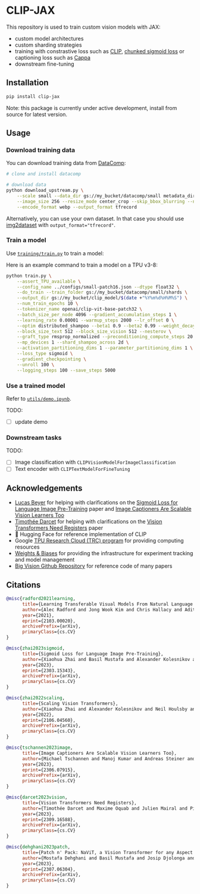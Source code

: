 # CLIP-JAX

This repository is used to train custom vision models with JAX:

- custom model architectures
- custom sharding strategies
- training with constrastive loss such as [CLIP](https://arxiv.org/abs/2103.00020), [chunked sigmoid loss](https://arxiv.org/abs/2303.15343) or captioning loss such as [Cappa](https://arxiv.org/abs/2306.07915)
- downstream fine-tuning

## Installation

```bash
pip install clip-jax
```

Note: this package is currently under active development, install from source for latest version.

## Usage

### Download training data

You can download training data from [DataComp](https://github.com/mlfoundations/datacomp):

```bash
# clone and install datacomp

# download data
python download_upstream.py \
    --scale small --data_dir gs://my_bucket/datacomp/small metadata_dir metadata \
    --image_size 256 --resize_mode center_crop --skip_bbox_blurring --no_resize_only_if_bigger \
    --encode_format webp --output_format tfrecord
```

Alternatively, you can use your own dataset. In that case you should use [img2dataset](https://github.com/rom1504/img2dataset) with `output_format="tfrecord"`.

### Train a model

Use [`training/train.py`](training/train.py) to train a model:

Here is an example command to train a model on a TPU v3-8:

```bash
python train.py \
    --assert_TPU_available \
    --config_name ../configs/small-patch16.json --dtype float32 \
    --do_train --train_folder gs://my_bucket/datacomp/small/shards \
    --output_dir gs://my_bucket/clip_model/$(date +"%Y%m%d%H%M%S") \
    --num_train_epochs 10 \
    --tokenizer_name openai/clip-vit-base-patch32 \
    --batch_size_per_node 4096 --gradient_accumulation_steps 1 \
    --learning_rate 0.00001 --warmup_steps 2000 --lr_offset 0 \
    --optim distributed_shampoo --beta1 0.9 --beta2 0.99 --weight_decay 0.0 \
    --block_size_text 512 --block_size_vision 512 --nesterov \
    --graft_type rmsprop_normalized --preconditioning_compute_steps 20 \
    --mp_devices 1 --shard_shampoo_across 2d \
    --activation_partitioning_dims 1 --parameter_partitioning_dims 1 \
    --loss_type sigmoid \
    --gradient_checkpointing \
    --unroll 100 \
    --logging_steps 100 --save_steps 5000
```

### Use a trained model

Refer to [`utils/demo.ipynb`](utils/demo.ipynb).

TODO:

- [ ] update demo

### Downstream tasks

TODO:

- [ ] Image classification with `CLIPVisionModelForImageClassification`
- [ ] Text encoder with `CLIPTextModelForFineTuning`

## Acknowledgements

- [Lucas Beyer](https://twitter.com/giffmana) for helping with clarifications on the [Sigmoid Loss for Language Image Pre-Training](https://arxiv.org/abs/2303.15343) paper and [Image Captioners Are Scalable Vision Learners Too](https://arxiv.org/abs/2306.07915)
- [Timothée Darcet](https://twitter.com/TimDarcet) for helping with clarifications on the [Vision Transformers Need Registers](https://arxiv.org/abs/2309.16588) paper
- 🤗 Hugging Face for reference implementation of CLIP
- Google [TPU Research Cloud (TRC) program](https://sites.research.google/trc/) for providing computing resources
- [Weights & Biases](https://wandb.com/) for providing the infrastructure for experiment tracking and model management
- [Big Vision Github Repository](https://github.com/google-research/big_vision) for reference code of many papers

## Citations

```bibtex
@misc{radford2021learning,
      title={Learning Transferable Visual Models From Natural Language Supervision},
      author={Alec Radford and Jong Wook Kim and Chris Hallacy and Aditya Ramesh and Gabriel Goh and Sandhini Agarwal and Girish Sastry and Amanda Askell and Pamela Mishkin and Jack Clark and Gretchen Krueger and Ilya Sutskever},
      year={2021},
      eprint={2103.00020},
      archivePrefix={arXiv},
      primaryClass={cs.CV}
}
```

```bibtex
@misc{zhai2023sigmoid,
      title={Sigmoid Loss for Language Image Pre-Training},
      author={Xiaohua Zhai and Basil Mustafa and Alexander Kolesnikov and Lucas Beyer},
      year={2023},
      eprint={2303.15343},
      archivePrefix={arXiv},
      primaryClass={cs.CV}
}
```

```bibtex
@misc{zhai2022scaling,
      title={Scaling Vision Transformers}, 
      author={Xiaohua Zhai and Alexander Kolesnikov and Neil Houlsby and Lucas Beyer},
      year={2022},
      eprint={2106.04560},
      archivePrefix={arXiv},
      primaryClass={cs.CV}
}
```

```bibtex
@misc{tschannen2023image,
      title={Image Captioners Are Scalable Vision Learners Too}, 
      author={Michael Tschannen and Manoj Kumar and Andreas Steiner and Xiaohua Zhai and Neil Houlsby and Lucas Beyer},
      year={2023},
      eprint={2306.07915},
      archivePrefix={arXiv},
      primaryClass={cs.CV}
}
```

```bibtex
@misc{darcet2023vision,
      title={Vision Transformers Need Registers}, 
      author={Timothée Darcet and Maxime Oquab and Julien Mairal and Piotr Bojanowski},
      year={2023},
      eprint={2309.16588},
      archivePrefix={arXiv},
      primaryClass={cs.CV}
}
```

```bibtex
@misc{dehghani2023patch,
      title={Patch n' Pack: NaViT, a Vision Transformer for any Aspect Ratio and Resolution}, 
      author={Mostafa Dehghani and Basil Mustafa and Josip Djolonga and Jonathan Heek and Matthias Minderer and Mathilde Caron and Andreas Steiner and Joan Puigcerver and Robert Geirhos and Ibrahim Alabdulmohsin and Avital Oliver and Piotr Padlewski and Alexey Gritsenko and Mario Lučić and Neil Houlsby},
      year={2023},
      eprint={2307.06304},
      archivePrefix={arXiv},
      primaryClass={cs.CV}
}
```

